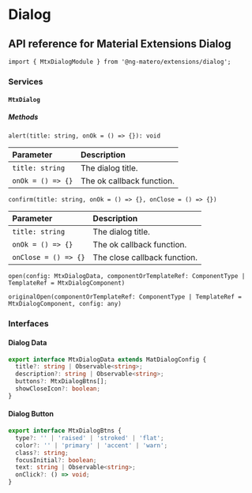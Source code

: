 # Dialog

## API reference for Material Extensions Dialog

`import { MtxDialogModule } from '@ng-matero/extensions/dialog';`

### Services

#### `MtxDialog`

##### Methods

`alert(title: string, onOk = () => {}): void`

| Parameter | Description |
| :--- | :--- |
| `title: string` | The dialog title. |
| `onOk = () => {}` | The ok callback function. |

`confirm(title: string, onOk = () => {}, onClose = () => {})`

| Parameter | Description |
| :--- | :--- |
| `title: string` | The dialog title. |
| `onOk = () => {}` | The ok callback function. |
| `onClose = () => {}` | The close callback function. |

`open(config: MtxDialogData, componentOrTemplateRef: ComponentType | TemplateRef = MtxDialogComponent)`

`originalOpen(componentOrTemplateRef: ComponentType | TemplateRef = MtxDialogComponent, config: any)`

### Interfaces

#### Dialog Data

```typescript
export interface MtxDialogData extends MatDialogConfig {
  title?: string | Observable<string>;
  description?: string | Observable<string>;
  buttons?: MtxDialogBtns[];
  showCloseIcon?: boolean;
}
```

#### Dialog Button

```typescript
export interface MtxDialogBtns {
  type?: '' | 'raised' | 'stroked' | 'flat';
  color?: '' | 'primary' | 'accent' | 'warn';
  class?: string;
  focusInitial?: boolean;
  text: string | Observable<string>;
  onClick?: () => void;
}
```


